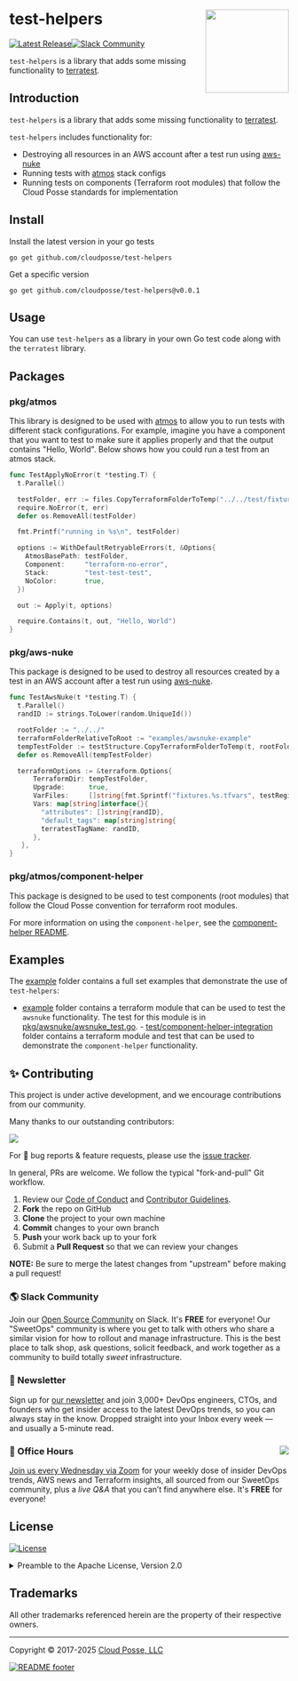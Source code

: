 

<!-- markdownlint-disable -->
# test-helpers <a href="https://cpco.io/homepage?utm_source=github&utm_medium=readme&utm_campaign=cloudposse/test-helpers&utm_content="><img align="right" src="https://cloudposse.com/logo-300x69.svg" width="150" /></a>
<a href="https://github.com/cloudposse/test-helpers/releases/latest"><img src="https://img.shields.io/github/release/cloudposse/test-helpers.svg" alt="Latest Release"/></a><a href="https://slack.cloudposse.com"><img src="https://slack.cloudposse.com/badge.svg" alt="Slack Community"/></a>
<!-- markdownlint-restore -->

<!--




  ** DO NOT EDIT THIS FILE
  **
  ** This file was automatically generated by the `cloudposse/build-harness`.
  ** 1) Make all changes to `README.yaml`
  ** 2) Run `make init` (you only need to do this once)
  ** 3) Run`make readme` to rebuild this file.
  **
  ** (We maintain HUNDREDS of open source projects. This is how we maintain our sanity.)
  **





-->

`test-helpers` is a library that adds some missing functionality to [terratest](https://terratest.gruntwork.io).




## Introduction


`test-helpers` is a library that adds some missing functionality to [terratest](https://terratest.gruntwork.io).

`test-helpers` includes functionality for:

   - Destroying all resources in an AWS account after a test run using [aws-nuke](https://github.com/ekristen/aws-nuke)
   - Running tests with [atmos](https://github.com/cloudposse/atmos) stack configs
   - Running tests on components (Terraform root modules) that follow the Cloud Posse standards for implementation


## Install

Install the latest version in your go tests

```console
go get github.com/cloudposse/test-helpers
```

Get a specific version

```console
go get github.com/cloudposse/test-helpers@v0.0.1
```

## Usage

You can use `test-helpers` as a library in your own Go test code along with the `terratest` library.

## Packages

### pkg/atmos

This library is designed to be used with [atmos](https://github.com/cloudposse/atmos) to allow you to run tests with
different stack configurations. For example, imagine you have a component that you want to test to make sure it applies
properly and that the output contains "Hello, World". Below shows how you could run a test from an atmos stack.

```go
func TestApplyNoError(t *testing.T) {
  t.Parallel()

  testFolder, err := files.CopyTerraformFolderToTemp("../../test/fixtures/atmos", t.Name())
  require.NoError(t, err)
  defer os.RemoveAll(testFolder)

  fmt.Printf("running in %s\n", testFolder)

  options := WithDefaultRetryableErrors(t, &Options{
    AtmosBasePath: testFolder,
    Component:     "terraform-no-error",
    Stack:         "test-test-test",
    NoColor:       true,
  })

  out := Apply(t, options)

  require.Contains(t, out, "Hello, World")
}
```

### pkg/aws-nuke

This package is designed to be used to destroy all resources created by a test in an AWS account after a test run
using [aws-nuke](https://github.com/ekristen/aws-nuke).

```go
func TestAwsNuke(t *testing.T) {
  t.Parallel()
  randID := strings.ToLower(random.UniqueId())

  rootFolder := "../../"
  terraformFolderRelativeToRoot := "examples/awsnuke-example"
  tempTestFolder := testStructure.CopyTerraformFolderToTemp(t, rootFolder, terraformFolderRelativeToRoot)
  defer os.RemoveAll(tempTestFolder)

  terraformOptions := &terraform.Options{
      TerraformDir: tempTestFolder,
      Upgrade:      true,
      VarFiles:     []string{fmt.Sprintf("fixtures.%s.tfvars", testRegion)},
      Vars: map[string]interface{}{
        "attributes": []string{randID},
        "default_tags": map[string]string{
        terratestTagName: randID,
      },
   },
}
```

### pkg/atmos/component-helper

This package is designed to be used to test components (root modules) that follow the Cloud Posse convention for
terraform root modules.

For more information on using the `component-helper`, see the [component-helper README](pkg/atmos/component-helper/README.md).

## Examples

The [example](examples/) folder contains a full set examples that demonstrate the use of `test-helpers`:

  - [example](examples/awsnuke-example) folder contains a terraform module that can be used to test the `awsnuke`
  functionality. The test for this module is in [pkg/awsnuke/awsnuke_test.go](pkg/awsnuke/awsnuke_test.go). -
  [test/component-helper-integration](test/component-helper-integration) folder contains a terraform module and test
  that can be used to demonstrate the `component-helper` functionality.













## ✨ Contributing

This project is under active development, and we encourage contributions from our community.



Many thanks to our outstanding contributors:

<a href="https://github.com/cloudposse/test-helpers/graphs/contributors">
  <img src="https://contrib.rocks/image?repo=cloudposse/test-helpers&max=24" />
</a>

For 🐛 bug reports & feature requests, please use the [issue tracker](https://github.com/cloudposse/test-helpers/issues).

In general, PRs are welcome. We follow the typical "fork-and-pull" Git workflow.
 1. Review our [Code of Conduct](https://github.com/cloudposse/test-helpers/?tab=coc-ov-file#code-of-conduct) and [Contributor Guidelines](https://github.com/cloudposse/.github/blob/main/CONTRIBUTING.md).
 2. **Fork** the repo on GitHub
 3. **Clone** the project to your own machine
 4. **Commit** changes to your own branch
 5. **Push** your work back up to your fork
 6. Submit a **Pull Request** so that we can review your changes

**NOTE:** Be sure to merge the latest changes from "upstream" before making a pull request!

### 🌎 Slack Community

Join our [Open Source Community](https://cpco.io/slack?utm_source=github&utm_medium=readme&utm_campaign=cloudposse/test-helpers&utm_content=slack) on Slack. It's **FREE** for everyone! Our "SweetOps" community is where you get to talk with others who share a similar vision for how to rollout and manage infrastructure. This is the best place to talk shop, ask questions, solicit feedback, and work together as a community to build totally *sweet* infrastructure.

### 📰 Newsletter

Sign up for [our newsletter](https://cpco.io/newsletter?utm_source=github&utm_medium=readme&utm_campaign=cloudposse/test-helpers&utm_content=newsletter) and join 3,000+ DevOps engineers, CTOs, and founders who get insider access to the latest DevOps trends, so you can always stay in the know.
Dropped straight into your Inbox every week — and usually a 5-minute read.

### 📆 Office Hours <a href="https://cloudposse.com/office-hours?utm_source=github&utm_medium=readme&utm_campaign=cloudposse/test-helpers&utm_content=office_hours"><img src="https://img.cloudposse.com/fit-in/200x200/https://cloudposse.com/wp-content/uploads/2019/08/Powered-by-Zoom.png" align="right" /></a>

[Join us every Wednesday via Zoom](https://cloudposse.com/office-hours?utm_source=github&utm_medium=readme&utm_campaign=cloudposse/test-helpers&utm_content=office_hours) for your weekly dose of insider DevOps trends, AWS news and Terraform insights, all sourced from our SweetOps community, plus a _live Q&A_ that you can’t find anywhere else.
It's **FREE** for everyone!
## License

<a href="https://opensource.org/licenses/Apache-2.0"><img src="https://img.shields.io/badge/License-Apache%202.0-blue.svg?style=for-the-badge" alt="License"></a>

<details>
<summary>Preamble to the Apache License, Version 2.0</summary>
<br/>
<br/>

Complete license is available in the [`LICENSE`](LICENSE) file.

```text
Licensed to the Apache Software Foundation (ASF) under one
or more contributor license agreements.  See the NOTICE file
distributed with this work for additional information
regarding copyright ownership.  The ASF licenses this file
to you under the Apache License, Version 2.0 (the
"License"); you may not use this file except in compliance
with the License.  You may obtain a copy of the License at

  https://www.apache.org/licenses/LICENSE-2.0

Unless required by applicable law or agreed to in writing,
software distributed under the License is distributed on an
"AS IS" BASIS, WITHOUT WARRANTIES OR CONDITIONS OF ANY
KIND, either express or implied.  See the License for the
specific language governing permissions and limitations
under the License.
```
</details>

## Trademarks

All other trademarks referenced herein are the property of their respective owners.


---
Copyright © 2017-2025 [Cloud Posse, LLC](https://cpco.io/copyright)


<a href="https://cloudposse.com/readme/footer/link?utm_source=github&utm_medium=readme&utm_campaign=cloudposse/test-helpers&utm_content=readme_footer_link"><img alt="README footer" src="https://cloudposse.com/readme/footer/img"/></a>

<img alt="Beacon" width="0" src="https://ga-beacon.cloudposse.com/UA-76589703-4/cloudposse/test-helpers?pixel&cs=github&cm=readme&an=test-helpers"/>
